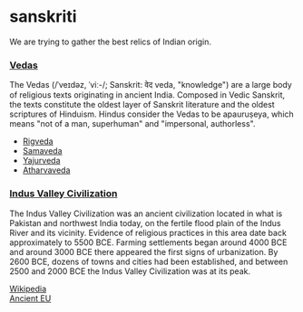 # sanskriti

We are trying to gather the best relics of Indian origin.

### [Vedas](vedic-period/vedas.md)
<!-- https://en.wikipedia.org/wiki/Vedas -->
The Vedas (/ˈveɪdəz, ˈviː-/; Sanskrit: वेद veda, "knowledge") are a large body of religious texts originating in ancient India. Composed in Vedic Sanskrit, the texts constitute the oldest layer of Sanskrit literature and the oldest scriptures of Hinduism. Hindus consider the Vedas to be apauruṣeya, which means "not of a man, superhuman" and "impersonal, authorless".

* [Rigveda](vedic-period/rigveda.md)
* [Samaveda](vedic-period/samaveda.md)
* [Yajurveda](vedic-period/yajurveda.md)
* [Atharvaveda](vedic-period/atharvaveda.md)


### [Indus Valley Civilization](indus-valley/indus-valley.md)
The Indus Valley Civilization was an ancient civilization located in what is Pakistan and northwest India today, on the fertile flood plain of the Indus River and its vicinity. Evidence of religious practices in this area date back approximately to 5500 BCE. Farming settlements began around 4000 BCE and around 3000 BCE there appeared the first signs of urbanization. By 2600 BCE, dozens of towns and cities had been established, and between 2500 and 2000 BCE the Indus Valley Civilization was at its peak.

[Wikipedia](https://en.wikipedia.org/wiki/Indus_Valley_Civilisation)
<br/>
[Ancient EU](https://www.ancient.eu/Indus_Valley_Civilization/)

